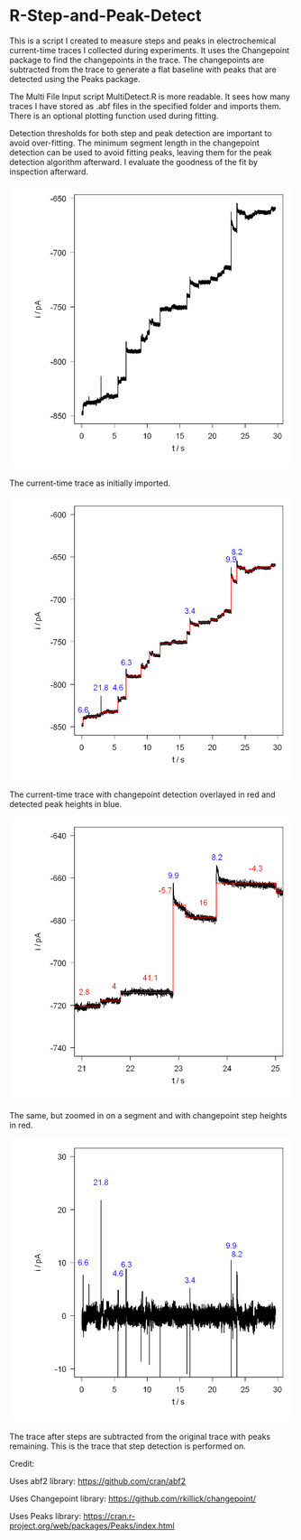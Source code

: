 # R-Step-and-Peak-Detect

This is a script I created to measure steps and peaks in electrochemical current-time traces I collected during experiments. It uses the Changepoint package to find the changepoints in the trace. The changepoints are subtracted from the trace to generate a flat baseline with peaks that are detected using the Peaks package. 

The Multi File Input script MultiDetect.R is more readable. It sees how many traces I have stored as .abf files in the specified folder and imports them. There is an optional plotting function used during fitting.

Detection thresholds for both step and peak detection are important to avoid over-fitting. The minimum segment length in the changepoint detection can be used to avoid fitting peaks, leaving them for the peak detection algorithm afterward. I evaluate the goodness of the fit by inspection afterward.

![alt text](https://github.com/cgunders/R-Step-and-Peak-Detect/blob/master/InitialCurrentTrace.png "Initial Current Trace")

The current-time trace as initially imported.

![alt text](https://github.com/cgunders/R-Step-and-Peak-Detect/blob/master/DetectedTrace.png "Detected Current Trace")

The current-time trace with changepoint detection overlayed in red and detected peak heights in blue.

![alt text](https://github.com/cgunders/R-Step-and-Peak-Detect/blob/master/DetectedTraceZoomIn.png "Detected Current Trace Zoom-In")

The same, but zoomed in on a segment and with changepoint step heights in red.

![alt text](https://github.com/cgunders/R-Step-and-Peak-Detect/blob/master/SubtractedStepsPeakDetect.png "Subtracted Current Trace For Peak Detection")

The trace after steps are subtracted from the original trace with peaks remaining. This is the trace that step detection is performed on.

Credit:

Uses abf2 library: https://github.com/cran/abf2

Uses Changepoint library: https://github.com/rkillick/changepoint/

Uses Peaks library: https://cran.r-project.org/web/packages/Peaks/index.html
